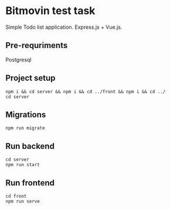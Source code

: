# Bitmovin test task

Simple Todo list application. Express.js + Vue.js.

## Pre-requriments

Postgresql

## Project setup

```
npm i && cd server && npm i && cd ../front && npm i && cd ../
cd server
```

## Migrations
```
npm run migrate

```

## Run backend

```
cd server
npm run start
```

## Run frontend

```
cd front
npm run serve
```
